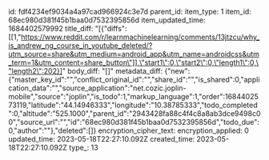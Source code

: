id: fdf4234ef9034a4a97cad966924c3e7d
parent_id: 
item_type: 1
item_id: 68ec980d381f45b1baa0d7532395856d
item_updated_time: 1684402579992
title_diff: "[{\"diffs\":[[1,\"https://www.reddit.com/r/learnmachinelearning/comments/13jtzcu/why_is_andrew_ng_course_in_youtube_deleted/?utm_source=share&utm_medium=android_app&utm_name=androidcss&utm_term=1&utm_content=share_button\"]],\"start1\":0,\"start2\":0,\"length1\":0,\"length2\":202}]"
body_diff: "[]"
metadata_diff: {"new":{"master_key_id":"","conflict_original_id":"","share_id":"","is_shared":0,"application_data":"","source_application":"net.cozic.joplin-mobile","source":"joplin","is_todo":1,"markup_language":1,"order":1684402573119,"latitude":"44.14946333","longitude":"10.38785333","todo_completed":0,"altitude":"525.1000","parent_id":"2943428fa88c4f4c8a8ab3dce9498c00","source_url":"","id":"68ec980d381f45b1baa0d7532395856d","todo_due":0,"author":""},"deleted":[]}
encryption_cipher_text: 
encryption_applied: 0
updated_time: 2023-05-18T22:27:10.092Z
created_time: 2023-05-18T22:27:10.092Z
type_: 13